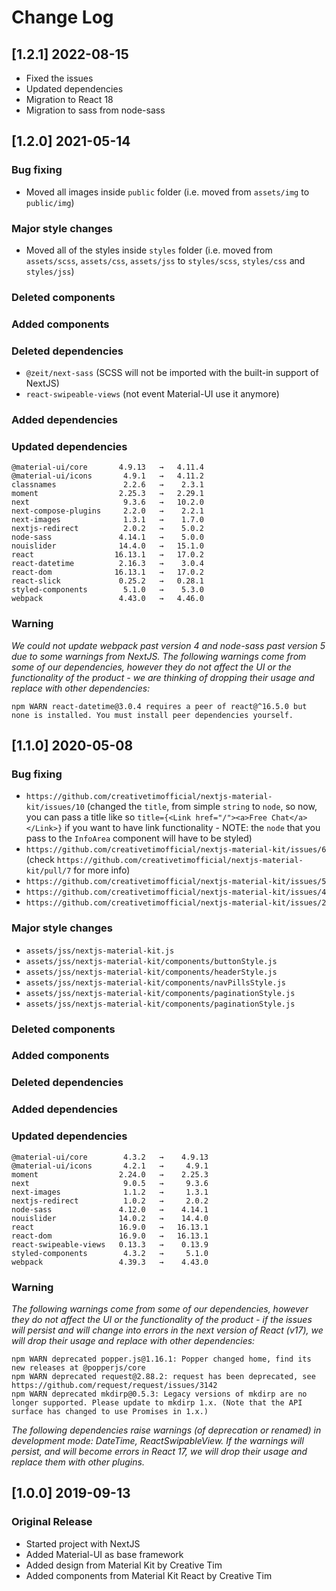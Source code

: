 # Change Log

## [1.2.1] 2022-08-15

- Fixed the issues
- Updated dependencies
- Migration to React 18
- Migration to sass from node-sass

## [1.2.0] 2021-05-14

### Bug fixing

- Moved all images inside `public` folder (i.e. moved from `assets/img` to `public/img`)

### Major style changes

- Moved all of the styles inside `styles` folder (i.e. moved from `assets/scss`, `assets/css`, `assets/jss` to `styles/scss`, `styles/css` and `styles/jss`)

### Deleted components

### Added components

### Deleted dependencies

- `@zeit/next-sass` (SCSS will not be imported with the built-in support of NextJS)
- `react-swipeable-views` (not event Material-UI use it anymore)

### Added dependencies

### Updated dependencies

```
@material-ui/core       4.9.13   →   4.11.4
@material-ui/icons       4.9.1   →   4.11.2
classnames               2.2.6   →    2.3.1
moment                  2.25.3   →   2.29.1
next                     9.3.6   →   10.2.0
next-compose-plugins     2.2.0   →    2.2.1
next-images              1.3.1   →    1.7.0
nextjs-redirect          2.0.2   →    5.0.2
node-sass               4.14.1   →    5.0.0
nouislider              14.4.0   →   15.1.0
react                  16.13.1   →   17.0.2
react-datetime          2.16.3   →    3.0.4
react-dom              16.13.1   →   17.0.2
react-slick             0.25.2   →   0.28.1
styled-components        5.1.0   →    5.3.0
webpack                 4.43.0   →   4.46.0
```

### Warning

_We could not update webpack past version 4 and node-sass past version 5 due to some warnings from NextJS._
_The following warnings come from some of our dependencies, however they do not affect the UI or the functionality of the product - we are thinking of dropping their usage and replace with other dependencies:_

```
npm WARN react-datetime@3.0.4 requires a peer of react@^16.5.0 but none is installed. You must install peer dependencies yourself.
```

## [1.1.0] 2020-05-08

### Bug fixing

- `https://github.com/creativetimofficial/nextjs-material-kit/issues/10` (changed the `title`, from simple `string` to `node`, so now, you can pass a title like so `title={<Link href="/"><a>Free Chat</a></Link>}` if you want to have link functionality - NOTE: the `node` that you pass to the `InfoArea` component will have to be styled)
- `https://github.com/creativetimofficial/nextjs-material-kit/issues/6` (check `https://github.com/creativetimofficial/nextjs-material-kit/pull/7` for more info)
- `https://github.com/creativetimofficial/nextjs-material-kit/issues/5`
- `https://github.com/creativetimofficial/nextjs-material-kit/issues/4`
- `https://github.com/creativetimofficial/nextjs-material-kit/issues/2`

### Major style changes

- `assets/jss/nextjs-material-kit.js`
- `assets/jss/nextjs-material-kit/components/buttonStyle.js`
- `assets/jss/nextjs-material-kit/components/headerStyle.js`
- `assets/jss/nextjs-material-kit/components/navPillsStyle.js`
- `assets/jss/nextjs-material-kit/components/paginationStyle.js`
- `assets/jss/nextjs-material-kit/components/paginationStyle.js`

### Deleted components

### Added components

### Deleted dependencies

### Added dependencies

### Updated dependencies

```
@material-ui/core        4.3.2   →    4.9.13
@material-ui/icons       4.2.1   →     4.9.1
moment                  2.24.0   →    2.25.3
next                     9.0.5   →     9.3.6
next-images              1.1.2   →     1.3.1
nextjs-redirect          1.0.2   →     2.0.2
node-sass               4.12.0   →    4.14.1
nouislider              14.0.2   →    14.4.0
react                   16.9.0   →   16.13.1
react-dom               16.9.0   →   16.13.1
react-swipeable-views   0.13.3   →    0.13.9
styled-components        4.3.2   →     5.1.0
webpack                 4.39.3   →    4.43.0
```

### Warning

_The following warnings come from some of our dependencies, however they do not affect the UI or the functionality of the product - if the issues will persist and will change into errors in the next version of React (v17), we will drop their usage and replace with other dependencies:_

```
npm WARN deprecated popper.js@1.16.1: Popper changed home, find its new releases at @popperjs/core
npm WARN deprecated request@2.88.2: request has been deprecated, see https://github.com/request/request/issues/3142
npm WARN deprecated mkdirp@0.5.3: Legacy versions of mkdirp are no longer supported. Please update to mkdirp 1.x. (Note that the API surface has changed to use Promises in 1.x.)
```

_The following dependencies raise warnings (of deprecation or renamed) in development mode: DateTime, ReactSwipableView. If the warnings will persist, and will become errors in React 17, we will drop their usage and replace them with other plugins._

## [1.0.0] 2019-09-13

### Original Release

- Started project with NextJS
- Added Material-UI as base framework
- Added design from Material Kit by Creative Tim
- Added components from Material Kit React by Creative Tim
